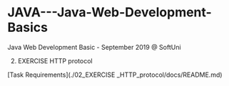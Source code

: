 # JAVA---Java-Web-Development-Basics
Java Web Development Basic - September 2019 @ SoftUni

02. EXERCISE HTTP protocol

[Task Requirements](./02_EXERCISE _HTTP_protocol/docs/README.md)
